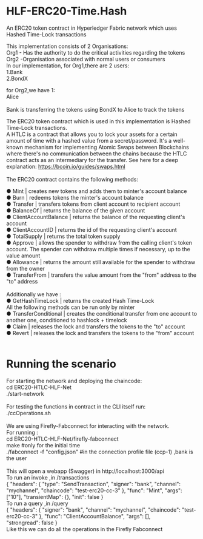 # HLF-ERC20-Time.Hash
An ERC20 token contract in Hyperledger Fabric network which uses Hashed Time-Lock transactions <br/>

This implementation consists of 2 Organisations: <br/>
Org1 - Has the authority to do the critical activities regarding the tokens <br/>
Org2 -Organisation associated with normal users or consumers <br/>
In our implementation, for Org1,there are 2 users: <br/>
1.Bank <br/>
2.BondX<br/>

for Org2,we have 1:<br/>
Alice<br/>
<br/>
Bank is transferring the tokens using BondX to Alice to track the tokens <br/>

The ERC20 token contract which is used in this implementation is Hashed Time-Lock transactions. <br/>
A HTLC is a contract that allows you to lock your assets for a certain amount of time with a hashed value from a secret/password. It's a well-known mechanism for implementing Atomic Swaps between Blockchains where there's no communication between the chains because the HTLC contract acts as an intermediary for the transfer. See here for a deep explanation: https://bcoin.io/guides/swaps.html <br/>
<br/>
The ERC20 contract contains the following methods: <br/>

● Mint | creates new tokens and adds them to minter's account balance <br/>
● Burn | redeems tokens the minter's account balance <br/>
● Transfer | transfers tokens from client account to recipient account <br/>
● BalanceOf | returns the balance of the given account <br/>
● ClientAccountBalance | returns the balance of the requesting client's account <br/>
● ClientAccountID | returns the id of the requesting client's account <br/>
● TotalSupply | returns the total token supply <br/>
● Approve | allows the spender to withdraw from the calling client's token account. The spender can withdraw multiple times if necessary, up to the value amount <br/> 
● Allowance | returns the amount still available for the spender to withdraw from the owner <br/>
● TransferFrom | transfers the value amount from the "from" address to the "to" address <br/>
<br/>
Additionally we have : <br/>
● GetHashTimeLock | returns the created Hash Time-Lock <br/>
All the following methods can be run only by minter  <br/>
● TransferConditional | creates the conditional transfer from one account to another one, conditioned to hashlock + timelock  <br/>
● Claim | releases the lock and transfers the tokens to the "to" account <br/>
● Revert | releases the lock and transfers the tokens to the "from" account  <br/>
<br/>
# Running the scenario
For starting the network and deploying the chaincode: <br/>
cd ERC20-HTLC-HLF-Net <br/>
./start-network <br/>
<br/>
For testing the functions in contract in the CLI itself run: <br/>
./ccOperations.sh <br/>
<br/>
We are using Firefly-Fabconnect for interacting with the network. <br/>
For running :  <br/>
cd ERC20-HTLC-HLF-Net/firefly-fabconnect <br/>
make    #only for the initial time <br/>
./fabconnect -f "config.json"    #in the connection profile file (ccp-1) ,bank is the user <br/>
<br/>
This will open a webapp (Swagger) in http://localhost:3000/api <br/>
To run an invoke ,in /transactions <br/>
{
  "headers": {
    "type": "SendTransaction",
    "signer": "bank",
    "channel": "mychannel",
    "chaincode": "test-erc20-cc-3"
  },
  "func": "Mint",
  "args": ["10"],
  "transientMap": {},
  "init": false
}
<br/>
To run a query ,in /query <br/>
{
  "headers": {
    "signer": "bank",
    "channel": "mychannel",
    "chaincode": "test-erc20-cc-3"
  },
  "func": "ClientAccountBalance",
  "args": [],    
  "strongread": false
}
<br/>
Like this we can do all the operations in the Firefly Fabconnect <br/>


